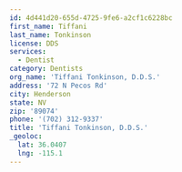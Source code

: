```yaml
---
id: 4d441d20-655d-4725-9fe6-a2cf1c6228bc
first_name: Tiffani
last_name: Tonkinson
license: DDS
services:
  - Dentist
category: Dentists
org_name: 'Tiffani Tonkinson, D.D.S.'
address: '72 N Pecos Rd'
city: Henderson
state: NV
zip: '89074'
phone: '(702) 312-9337'
title: 'Tiffani Tonkinson, D.D.S.'
_geoloc:
  lat: 36.0407
  lng: -115.1
---
```

